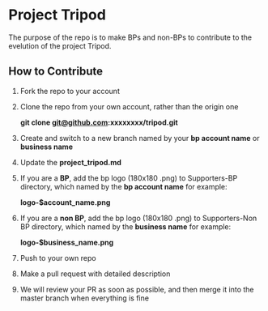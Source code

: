 # Project Tripod
The purpose of the repo is to make BPs and non-BPs to contribute to the evelution of the project Tripod.

## How to Contribute

1. Fork the repo to your account
2. Clone the repo from your own account, rather than the origin one

    **git clone git@github.com:xxxxxxxx/tripod.git**

3. Create and switch to a new branch named by your **bp account name** or **business name**
4. Update the **project_tripod.md**
4. If you are a **BP**, add the bp logo (180x180 .png) to Supporters-BP directory, which named by the **bp account name** for example:

    **logo-$account_name.png**

5. If you are a **non BP**, add the bp logo (180x180 .png) to Supporters-Non BP directory, which named by the **business name** for example:

    **logo-$business_name.png**

6. Push to your own repo
7. Make a pull request with detailed description
8. We will review your PR as soon as possible, and then merge it into the master branch when everything is fine
